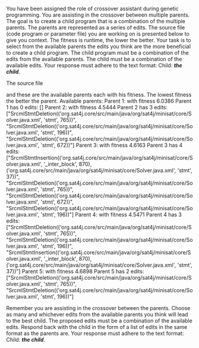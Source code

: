 
You have been assigned the role of crossover assistant during genetic programming. You are assisting in the crossover between multiple parents. The goal is to create a child program that is a combination of the multiple parents. The parents are represented as a series of edits. The source file (code program or parameter file)  you are working on is presented below to give you context.
The fitness is runtime, the lower the better.
Your task is to select from the available parents the edits you think are the more beneficial to create a child program. The child program must be a combination of the edits from the available parents. The child must be a combination of the available edits. Your response must adhere to the text format: Child: ***the child***.

The source file

and these are the available parents each with his fitness. The lowest fitness the better the parent.
Available parents:
 Parent 1:
 with fitness 6.0386
Parent 1 has 0 edits: []
 Parent 2:
 with fitness 4.5444
Parent 2 has 3 edits: ["SrcmlStmtDeletion(('org.sat4j.core/src/main/java/org/sat4j/minisat/core/Solver.java.xml', 'stmt', 765))", "SrcmlStmtDeletion(('org.sat4j.core/src/main/java/org/sat4j/minisat/core/Solver.java.xml', 'stmt', 196))", "SrcmlStmtDeletion(('org.sat4j.core/src/main/java/org/sat4j/minisat/core/Solver.java.xml', 'stmt', 672))"]
 Parent 3:
 with fitness 4.6163
Parent 3 has 4 edits: ["SrcmlStmtInsertion(('org.sat4j.core/src/main/java/org/sat4j/minisat/core/Solver.java.xml', '_inter_block', 870), ('org.sat4j.core/src/main/java/org/sat4j/minisat/core/Solver.java.xml', 'stmt', 37))", "SrcmlStmtDeletion(('org.sat4j.core/src/main/java/org/sat4j/minisat/core/Solver.java.xml', 'stmt', 765))", "SrcmlStmtDeletion(('org.sat4j.core/src/main/java/org/sat4j/minisat/core/Solver.java.xml', 'stmt', 672))", "SrcmlStmtDeletion(('org.sat4j.core/src/main/java/org/sat4j/minisat/core/Solver.java.xml', 'stmt', 196))"]
 Parent 4:
 with fitness 4.5471
Parent 4 has 3 edits: ["SrcmlStmtDeletion(('org.sat4j.core/src/main/java/org/sat4j/minisat/core/Solver.java.xml', 'stmt', 765))", "SrcmlStmtDeletion(('org.sat4j.core/src/main/java/org/sat4j/minisat/core/Solver.java.xml', 'stmt', 196))", "SrcmlStmtInsertion(('org.sat4j.core/src/main/java/org/sat4j/minisat/core/Solver.java.xml', '_inter_block', 870), ('org.sat4j.core/src/main/java/org/sat4j/minisat/core/Solver.java.xml', 'stmt', 37))"]
 Parent 5:
 with fitness 4.6898
Parent 5 has 2 edits: ["SrcmlStmtDeletion(('org.sat4j.core/src/main/java/org/sat4j/minisat/core/Solver.java.xml', 'stmt', 765))", "SrcmlStmtDeletion(('org.sat4j.core/src/main/java/org/sat4j/minisat/core/Solver.java.xml', 'stmt', 196))"]


Remember you are assisting in the crossover between the parents. Choose as many and whichever edits from the available parents you think will lead to the best child. The proposed edits must be a combination of the available edits. Respond back with the child in the form of a list of edits in the same format as the parents are.
Your response must adhere to the text format: Child: ***the child***. 
